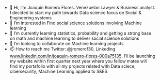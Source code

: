 - 👋 Hi, I’m Joaquin Romero Flores. Venezuelan Lawyer & Business analyst. I decided to start my path towards Data science focus on Social & Engineering systems
- 👀 I’m interested in Find social science solutions involving Machine learning 
- 🌱 I’m currently learning statistics, probability and getting a strong base on math and machine learning to deliver social science solutions 
- 💞️ I’m looking to collaborate on Machine learning projects 
- 📫 How to reach me Twitter: @jromerof30, Linkeding www.linkedin.com/in/joaquin-romero-flores-000a75135. I'll be launching my website within first quarter next year where you fellow mates will find my portafolio with all my projects related with Data sciece, cibersecurity, Machine Learning applied to S&ES.

<!---
joakor89/joakor89 is a ✨ special ✨ repository because its `README.md` (this file) appears on your GitHub profile.
You can click the Preview link to take a look at your changes.
--->

